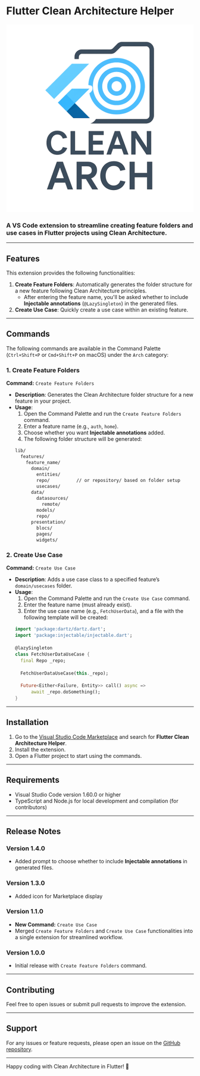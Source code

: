 # Flutter Clean Architecture Helper

![Extension Icon](icon.png)

### A VS Code extension to streamline creating feature folders and use cases in Flutter projects using Clean Architecture.

---

## Features

This extension provides the following functionalities:

1. **Create Feature Folders**: Automatically generates the folder structure for a new feature following Clean Architecture principles.
    - After entering the feature name, you'll be asked whether to include **Injectable annotations** (`@LazySingleton`) in the generated files.
2. **Create Use Case**: Quickly create a use case within an existing feature.

---

## Commands

The following commands are available in the Command Palette (`Ctrl+Shift+P` or `Cmd+Shift+P` on macOS) under the `Arch` category:

### 1. Create Feature Folders

**Command:** `Create Feature Folders`

- **Description**: Generates the Clean Architecture folder structure for a new feature in your project.
- **Usage**:
  1. Open the Command Palette and run the `Create Feature Folders` command.
  2. Enter a feature name (e.g., `auth`, `home`).
  3. Choose whether you want **Injectable annotations** added.
  4. The following folder structure will be generated:
    ```
    lib/
      features/
        feature_name/
          domain/
            entities/
            repo/          // or repository/ based on folder setup
            usecases/
          data/
            datasources/
              remote/
            models/
            repo/
          presentation/
            blocs/
            pages/
            widgets/
    ```

### 2. Create Use Case

**Command:** `Create Use Case`

- **Description**: Adds a use case class to a specified feature’s `domain/usecases` folder.
- **Usage**:
  1. Open the Command Palette and run the `Create Use Case` command.
  2. Enter the feature name (must already exist).
  3. Enter the use case name (e.g., `FetchUserData`), and a file with the following template will be created:
    ```dart
    import 'package:dartz/dartz.dart';
    import 'package:injectable/injectable.dart';

    @lazySingleton
    class FetchUserDataUseCase {
      final Repo _repo;

      FetchUserDataUseCase(this._repo);

      Future<Either<Failure, Entity>> call() async =>
          await _repo.doSomething();
    }
    ```

---

## Installation

1. Go to the [Visual Studio Code Marketplace](https://marketplace.visualstudio.com/) and search for **Flutter Clean Architecture Helper**.
2. Install the extension.
3. Open a Flutter project to start using the commands.

---

## Requirements

- Visual Studio Code version 1.60.0 or higher
- TypeScript and Node.js for local development and compilation (for contributors)

---

## Release Notes

### Version 1.4.0
- Added prompt to choose whether to include **Injectable annotations** in generated files.

### Version 1.3.0
- Added icon for Marketplace display

### Version 1.1.0
- **New Command:** `Create Use Case`
- Merged `Create Feature Folders` and `Create Use Case` functionalities into a single extension for streamlined workflow.

### Version 1.0.0
- Initial release with `Create Feature Folders` command.

---

## Contributing

Feel free to open issues or submit pull requests to improve the extension.

---

## Support

For any issues or feature requests, please open an issue on the [GitHub repository](https://github.com/MHDN55/Flutter-clean-arch-feature).

---

Happy coding with Clean Architecture in Flutter! 🚀
